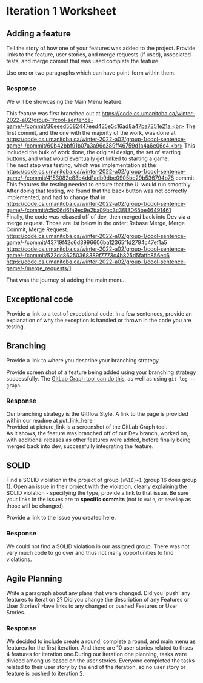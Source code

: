 Iteration 1 Worksheet
=====================

Adding a feature
-----------------

Tell the story of how one of your features was added to the project.
Provide links to the
feature, user stories, and merge requests (if used), associated tests, and merge commit
that was used complete the feature.

Use one or two paragraphs which can have point-form within them.

### Response

We will be showcasing the Main Menu feature. 

This feature was first branched out at https://code.cs.umanitoba.ca/winter-2022-a02/group-1/cool-sentence-game/-/commit/36eeed5682447eed435e5c16ad8a47ba7351e21a.<br>
The first commit, and the one with the majority of the work, was done at https://code.cs.umanitoba.ca/winter-2022-a02/group-1/cool-sentence-game/-/commit/60b42bbf91b07a3a96c389ff46759d1a4a6e06e4.<br>
This included the bulk of work done, the original design, the set of starting buttons, and what would eventually get linked to starting a game.<br>
The next step was testing, which was implementation at the https://code.cs.umanitoba.ca/winter-2022-a02/group-1/cool-sentence-game/-/commit/4153082c83b4dd1adb9dbe0905bc29b536794b78 commit. <br>
This features the testing needed to ensure that the UI would run smoothly.<br>
After doing that testing, we found that the back button was not correctly implemented, and had to change that in https://code.cs.umanitoba.ca/winter-2022-a02/group-1/cool-sentence-game/-/commit/c5c06d6fa9ec9e2ba09bc3c3f83065be46491461<br>
Finally, the code was rebased off of dev, then merged back into Dev via a merge request. Those are list below in the order: Rebase Merge, Merge Commit, Merge Request.<br>
https://code.cs.umanitoba.ca/winter-2022-a02/group-1/cool-sentence-game/-/commit/43719f42c6d3996606ba12365f1d2794c47ef1a5<br>
https://code.cs.umanitoba.ca/winter-2022-a02/group-1/cool-sentence-game/-/commit/522dc86250368389f7773c4b825d5faffc856ec6<br>
https://code.cs.umanitoba.ca/winter-2022-a02/group-1/cool-sentence-game/-/merge_requests/1<br>

That was the journey of adding the main menu.

Exceptional code
----------------

Provide a link to a test of exceptional code. In a few sentences,
provide an explanation of why the exception is handled or thrown
in the code you are testing.

Branching
----------

Provide a link to where you describe your branching strategy.

Provide screen shot of a feature being added using your branching strategy
successfully. The [GitLab Graph tool can do this](https://code.cs.umanitoba.ca/comp3350-summer2019/cook-eBook/-/network/develop),
as well as using `git log --graph`.

### Response

Our branching strategy is the Gitflow Style. A link to the page is provided within our readme at put_link_here<br>
Provided at picture_link is a screenshot of the GitLab Graph tool.<br>
As it shows, the feature was branched off of our Dev branch, worked on, with additional rebases as other features were added, before finally being merged back into dev, successfully integrating the feature.

SOLID
-----

Find a SOLID violation in the project of group `(n%16)+1` (group 16 does group 1).
Open an issue in their project with the violation,
clearly explaining the SOLID violation - specifying the type, provide a link to that issue. Be sure
your links in the issues are to **specific commits** (not to `main`, or `develop` as those will be changed).

Provide a link to the issue you created here.

### Response

We could not find a SOLID violation in our assigned group. 
There was not very much code to go over and thus not many opportunities to find violations.

Agile Planning
--------------

Write a paragraph about any plans that were changed. Did you
'push' any features to iteration 2? Did you change the description
of any Features or User Stories? Have links to any changed or pushed Features
or User Stories.

### Response
 
We decided to include create a round, complete a round, and main menu as features for the first iteration. 
And there are 10 user stories related to thses 4 features for iteration one.During our iteration one planning,
tasks were divided among us based on the user stories. Everyone completed the tasks related to their user 
story by the end of the iteration, so no user story or feature is pushed to iteration 2. 
